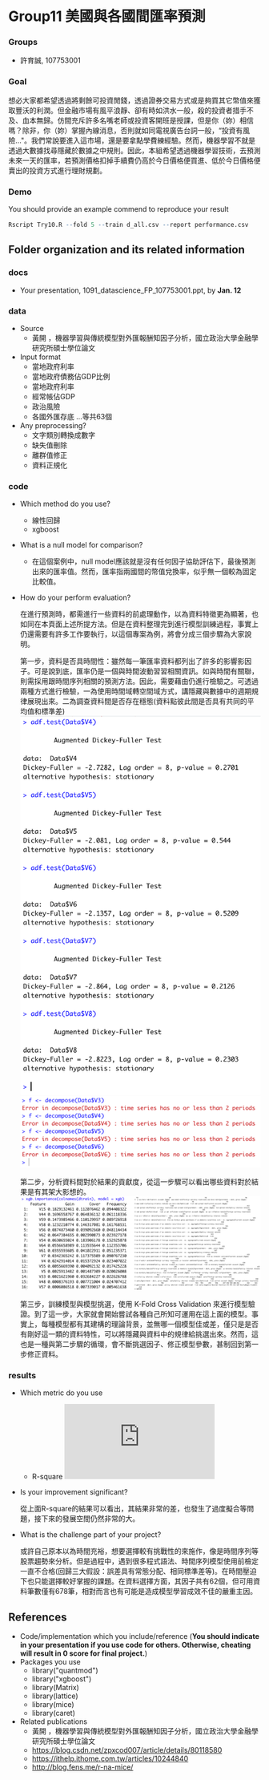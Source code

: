 # Group11 美國與各國間匯率預測

### Groups
* 許育誠, 107753001

### Goal
想必大家都希望透過將剩餘可投資閒錢，透過證券交易方式或是夠買其它幣值來獲取豐沃的利潤。但金融市場有風平浪靜、卻有時如洪水一般，殺的投資者措手不及、血本無歸。仿間充斥許多名嘴老師或投資客開班是授課，但是你（妳）相信嗎？除非，你（妳）掌握內線消息，否則就如同電視廣告台詞一般，“投資有風險..."。我們常說要進入這市場，還是要拿點學費練經驗。然而，機器學習不就是透過大數據找尋隱藏於數據之中規則。因此，本組希望透過機器學習技術，去預測未來一天的匯率，若預測價格扣掉手續費仍高於今日價格便買進、低於今日價格便賣出的投資方式進行理財規劃。

### Demo 
You should provide an example commend to reproduce your result
```R
Rscript Try10.R --fold 5 --train d_all.csv --report performance.csv
```

## Folder organization and its related information

### docs
* Your presentation, 1091_datascience_FP_107753001.ppt, by **Jan. 12**

### data

* Source
  * 黃開 ，機器學習與傳統模型對外匯報酬知因子分析，國立政治大學金融學研究所碩士學位論文
* Input format
  * 當地政府利率
  * 當地政府債務佔GDP比例
  * 當地政府利率
  * 經常帳佔GDP
  * 政治風險
  * 各國外匯存底 ...等共63個
* Any preprocessing?
  * 文字類別轉換成數字
  * 缺失值刪除
  * 離群值修正
  * 資料正規化
  
### code

* Which method do you use?
  * 線性回歸
  * xgboost
* What is a null model for comparison?
  * 在這個案例中，null model應該就是沒有任何因子協助評估下，最後預測出來的匯率值。然而，匯率指兩國間的幣值兌換率，似乎無一個較為固定比較值。
* How do your perform evaluation?
  
  在進行預測時，都需進行一些資料的前處理動作，以為資料特徵更為顯著，也如同在本頁面上述所提方法。但是在資料整理完到進行模型訓練過程，事實上仍還需要有許多工作要執行，以這個專案為例，將會分成三個步驟為大家說明。
  
  第一步，資料是否具時間性：雖然每一筆匯率資料都列出了許多的影響影因子。可是說到底，匯率仍是一個與時間波動習習相關資訊。如與時間有關聯，則需採用跟時間序列相關的預測方法。因此，需要藉由仍進行檢驗之。可透過兩種方式進行檢驗，一為使用時間域轉空間域方式，講隱藏與數據中的週期規律展現出來。二為調查資料間是否存在穩態(資料點彼此間是否具有共同的平均值和標準差)
![image](https://github.com/1091-datascience/finalproject-group11/blob/master/%E5%88%A4%E6%96%B7%E6%98%AF%E5%90%A6%E7%A9%A9%E6%85%8B.png)
![image](https://github.com/1091-datascience/finalproject-group11/blob/master/%E6%8E%A2%E8%A8%8E%E6%99%82%E9%96%93%E9%80%B1%E6%9C%9F%E5%95%8F%E9%A1%8C.png)
  
  第二步，分析資料間對於結果的貢獻度，從這一步驟可以看出哪些資料對於結果是有其架大影想的。
![image](https://github.com/1091-datascience/finalproject-group11/blob/master/%E7%89%B9%E5%BE%B5%E5%80%BC%E9%87%8D%E8%A6%81%E6%80%A7.png)
  
  第三步，訓練模型與模型挑選，使用 K-Fold Cross Validation 來進行模型驗證。到了這一步，大家就會開始嘗試各種自己所知可運用在這上面的模型。事實上，每種模型都有其建構的理論背景，並無哪一個模型佳或差，僅只是是否有剛好這一類的資料特性，可以將隱藏與資料中的規律給挑選出來。然而，這也是一種與第二步驟的循環，會不斷挑選因子、修正模型參數，甚制回到第一步修正資料。
### results

* Which metric do you use 
  * R-square
  ![image](https://github.com/1091-datascience/finalproject-group11/blob/master/%20r%20square.pdf)

* Is your improvement significant?
  
  從上面R-square的結果可以看出，其結果非常的差，也發生了過度擬合等問題，接下來的發展空間仍然非常的大。
* What is the challenge part of your project?
  
  或許自己原本以為時間充裕，想要選擇較有挑戰性的來施作，像是時間序列等股票趨勢來分析。但是過程中，遇到很多程式語法、時間序列模型使用前檢定一直不合格(回歸三大假設：誤差具有常態分配、相同標準差等)。在時間壓迫下也只能選擇較好掌握的課題。在資料選擇方面，其因子共有62個，但可用資料筆數僅有678筆，相對而言也有可能是造成模型學習成效不佳的嚴重主因。

## References
* Code/implementation which you include/reference (__You should indicate in your presentation if you use code for others. Otherwise, cheating will result in 0 score for final project.__)
* Packages you use
  * library("quantmod")
  * library("xgboost")
  * library(Matrix)
  * library(lattice)
  * library(mice)
  * library(caret)
* Related publications
  * 黃開 ，機器學習與傳統模型對外匯報酬知因子分析，國立政治大學金融學研究所碩士學位論文
  * https://blog.csdn.net/zpxcod007/article/details/80118580
  * https://ithelp.ithome.com.tw/articles/10244840
  * http://blog.fens.me/r-na-mice/


